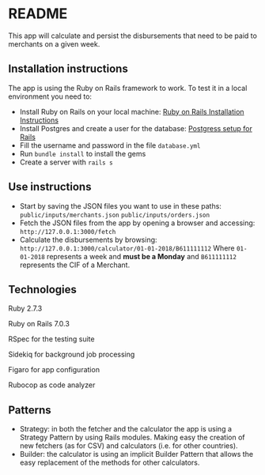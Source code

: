 # README

This app will calculate and persist the disbursements that need to be paid to merchants on a given week.

## Installation instructions
The app is using the Ruby on Rails framework to work. To test it in a local environment you need to:
* Install Ruby on Rails on your local machine:
[Ruby on Rails Installation Instructions](http://https://www.tutorialspoint.com/ruby-on-rails/rails-installation.htm "Ruby on Rails Installation Instructions")
* Install Postgres and create a user for the database:
[Postgress setup for Rails](http://https://www.digitalocean.com/community/tutorials/how-to-set-up-ruby-on-rails-with-postgres "Postgress setup for Rails")
* Fill the username and password in the file `database.yml`
* Run `bundle install` to install the gems
* Create a server with `rails s`

## Use instructions
* Start by saving the JSON files you want to use in these paths:
`public/inputs/merchants.json`
`public/inputs/orders.json`
* Fetch the JSON files from the app by opening a browser and accessing:
`http://127.0.0.1:3000/fetch`
* Calculate the disbursements by browsing:
`http://127.0.0.1:3000/calculator/01-01-2018/B611111112`
Where `01-01-2018` represents a week and **must be a Monday** and `B611111112` represents the CIF of a Merchant.

## Technologies
Ruby 2.7.3

Ruby on Rails 7.0.3

RSpec for the testing suite

Sidekiq for background job processing

Figaro for app configuration

Rubocop as code analyzer

## Patterns
* Strategy: in both the fetcher and the calculator the app is using a Strategy Pattern by using Rails modules. Making easy the creation of new fetchers (as for CSV) and calculators (i.e. for other countries).
* Builder: the calculator is using an implicit Builder Pattern that allows the easy replacement of the methods for other calculators.